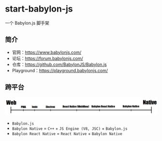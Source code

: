 # start-babylon-js
 一个 Babylon.js 脚手架

## 简介
- 官网：https://www.babylonjs.com/
- 论坛：https://forum.babylonjs.com/
- 仓库：https://github.com/BabylonJS/Babylon.js
- Playground：https://playground.babylonjs.com/

## 跨平台
![Babylon Native and Babylon React Native](https://github.com/BabylonJS/BabylonNative/blob/master/Documentation/Images/hybrid_app_spectrum.png)

- `Babylon.js`
- `Babylon Native` = `C++` + `JS Engine (V8, JSC)` + `Babylon.js`
- `Babylon React Native` = `React Native` + `Babylon Native`
